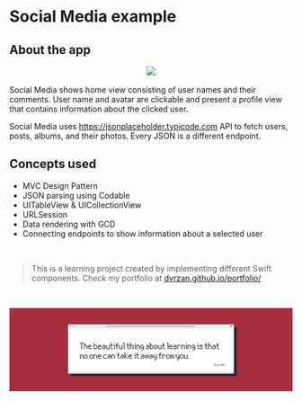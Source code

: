 #  Social Media example

## About the app

<p align="center">
  <img src="Documentation/preview.gif">
</p>

Social Media shows home view consisting of user names and their comments. User name and avatar are clickable and present a profile view that contains information about the clicked user.

Social Media uses https://jsonplaceholder.typicode.com API to fetch users, posts, albums, and their photos.
Every JSON is a different endpoint.

## Concepts used

* MVC Design Pattern
* JSON parsing using Codable
* UITableView & UICollectionView
* URLSession
* Data rendering with GCD
* Connecting endpoints to show information about a selected user

</br>

>This is a learning project created by implementing different Swift components. Check my portfolio at [dvrzan.github.io/portfolio/](https://dvrzan.github.io/portfolio/)

</br>

![End Banner](Documentation/EndBanner.png)
